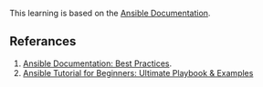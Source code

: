 This learning is based on the [Ansible Documentation](https://docs.ansible.com/ansible/latest/getting_started/get_started_ansible.html).

## Referances

1.  [Ansible Documentation: Best Practices](https://docs.ansible.com/ansible/latest/user_guide/playbooks_best_practices.html).
2.  [Ansible Tutorial for Beginners: Ultimate Playbook & Examples](https://spacelift.io/blog/ansible-tutorial)